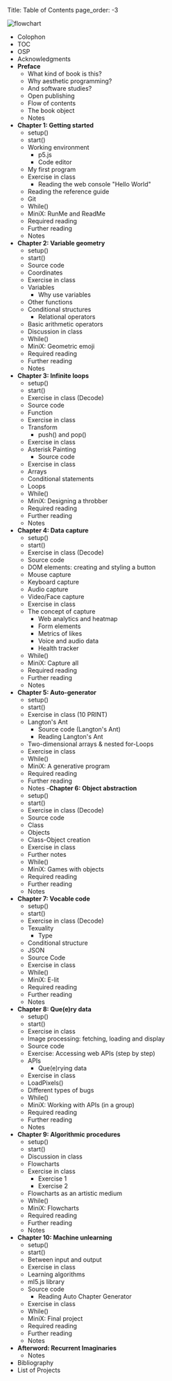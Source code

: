 Title: Table of Contents
page_order: -3

![flowchart](TOC.svg)

- Colophon
- TOC
- OSP
- Acknowledgments
- **Preface**
  - What kind of book is this?
  - Why aesthetic programming?
  - And software studies?
  - Open publishing
  - Flow of contents
  - The book object
  - Notes
- **Chapter 1: Getting started**
  - setup()
  - start()
  - Working environment
    - p5.js
    - Code editor
  - My first program
  - Exercise in class
    - Reading the web console "Hello World"
  - Reading the reference guide
  - Git
  - While()
  - MiniX: RunMe and ReadMe
  - Required reading
  - Further reading
  - Notes
- **Chapter 2: Variable geometry**
  - setup()
  - start()
  - Source code
  - Coordinates
  -  Exercise in class
  - Variables
    - Why use variables
  - Other functions
  - Conditional structures
    - Relational operators
  - Basic arithmetic operators
  - Discussion in class
  - While()
  - MiniX: Geometric emoji
  - Required reading
  - Further reading
  - Notes
- **Chapter 3: Infinite loops**
  - setup()
  - start()
  - Exercise in class (Decode)
  - Source code
  - Function
  - Exercise in class
  - Transform
    - push() and pop()
  - Exercise in class  
  - Asterisk Painting
    - Source code
  - Exercise in class
  - Arrays
  - Conditional statements
  - Loops
  - While()
  - MiniX: Designing a throbber
  - Required reading
  - Further reading
  - Notes
- **Chapter 4: Data capture**
  - setup()
  - start()
  - Exercise in class (Decode)
  - Source code
  - DOM elements: creating and styling a button
  - Mouse capture
  - Keyboard capture
  - Audio capture
  - Video/Face capture
  - Exercise in class
  - The concept of capture
    - Web analytics and heatmap
    - Form elements
    - Metrics of likes
    - Voice and audio data
    - Health tracker
  - While()
  - MiniX: Capture all
  - Required reading
  - Further reading
  - Notes
- **Chapter 5: Auto-generator**
  - setup()
  - start()
  - Exercise in class (10 PRINT)
  - Langton's Ant
    - Source code (Langton's Ant)
    - Reading Langton's Ant
  - Two-dimensional arrays & nested for-Loops
  - Exercise in class
  - While()
  - MiniX: A generative program
  - Required reading
  - Further reading
  - Notes
-**Chapter 6: Object abstraction**
  - setup()
  - start()
  - Exercise in class (Decode)
  - Source code
  - Class
  - Objects
  - Class-Object creation
  - Exercise in class
  - Further notes
  - While()
  - MiniX: Games with objects
  - Required reading
  - Further reading
  - Notes
- **Chapter 7: Vocable code**
  - setup()
  - start()
  - Exercise in class (Decode)
  - Texuality
    - Type
  - Conditional structure
  - JSON
  - Source Code
  - Exercise in class
  - While()
  - MiniX: E-lit
  - Required reading
  - Further reading
  - Notes
- **Chapter 8: Que(e)ry data**
  - setup()
  - start()
  - Exercise in class
  - Image processing: fetching, loading and display
  - Source code
  - Exercise: Accessing web APIs (step by step)
  - APIs
    - Que(e)rying data
  - Exercise in class
  - LoadPixels()
  - Different types of bugs
  - While()
  - MiniX: Working with APIs (in a group)
  - Required reading
  - Further reading
  - Notes
- **Chapter 9: Algorithmic procedures**
  - setup()
  - start()
  - Discussion in class
  - Flowcharts
  - Exercise in class
    - Exercise 1
    - Exercise 2
  - Flowcharts as an artistic medium
  - While()
  - MiniX: Flowcharts
  - Required reading
  - Further reading
  - Notes
- **Chapter 10: Machine unlearning**
  - setup()
  - start()
  - Between input and output
  - Exercise in class
  - Learning algorithms
  - ml5.js library
  - Source code
    - Reading Auto Chapter Generator
  - Exercise in class
  - While()
  - MiniX: Final project
  - Required reading
  - Further reading
  - Notes
- **Afterword: Recurrent Imaginaries**
  - Notes
- Bibliography
- List of Projects
